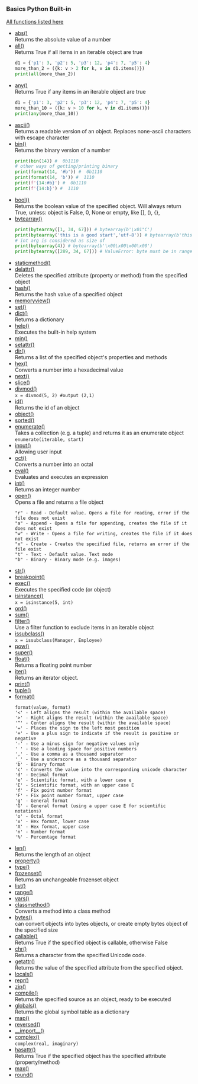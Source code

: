 ### Basics Python Built-in
[All functions listed here](https://docs.python.org/3/library/functions.html)
 - [abs()](https://docs.python.org/3/library/functions.html#abs) <br/>
   Returns the absolute value of a number
 - [all()](https://docs.python.org/3/library/functions.html#all) <br/>
   Returns True if all items in an iterable object are true
   ```python
   d1 = {'p1': 3, 'p2': 5, 'p3': 12, 'p4': 7, 'p5': 4}
   more_than_2 = ({k: v > 2 for k, v in d1.items()})
   print(all(more_than_2))
   ```
 - [any()](https://docs.python.org/3/library/functions.html#) <br/>
   Returns True if any items in an iterable object are true
   ```python
   d1 = {'p1': 3, 'p2': 5, 'p3': 12, 'p4': 7, 'p5': 4}
   more_than_10 = ({k: v > 10 for k, v in d1.items()})
   print(any(more_than_10))
   ```
 - [ascii()](https://docs.python.org/3/library/functions.html#) <br/>
   Returns a readable version of an object. Replaces none-ascii characters with escape character
 - [bin()](https://docs.python.org/3/library/functions.html#) <br/>
   Returns the binary version of a number
   ```python
   print(bin(14)) #  0b1110
   # other ways of getting/printing binary
   print(format(14, '#b')) #  0b1110
   print(format(14, 'b')) #  1110
   print(f'{14:#b}') #  0b1110
   print(f'{14:b}') #  1110
   ```
 - [bool()](https://docs.python.org/3/library/functions.html#) <br/>
   Returns the boolean value of the specified object. Will always return True, unless: object is False, 0, None or empty, like [], (), {}, 
 - [bytearray()](https://docs.python.org/3/library/functions.html#) <br/>
   ```python
   print(bytearray([1, 34, 67])) # bytearray(b'\x01"C') 
   print(bytearray('this is a good start','utf-8')) # bytearray(b'this is a good start')
   # int arg is considered as size of
   print(bytearray(4)) # bytearray(b'\x00\x00\x00\x00')
   print(bytearray([289, 34, 67])) # ValueError: byte must be in range(0, 256)
    ```
 - [staticmethod()](https://docs.python.org/3/library/functions.html#) <br/>
 - [delattr()](https://docs.python.org/3/library/functions.html#) <br/>
   Deletes the specified attribute (property or method) from the specified object
 - [hash()](https://docs.python.org/3/library/functions.html#) <br/>
   Returns the hash value of a specified object
 - [memoryview()](https://docs.python.org/3/library/functions.html#) <br/>
 - [set()](https://docs.python.org/3/library/functions.html#) <br/>
 - [dict()](https://docs.python.org/3/library/functions.html#) <br/>
   Returns a dictionary
 - [help()](https://docs.python.org/3/library/functions.html#) <br/>
   Executes the built-in help system
 - [min()](https://docs.python.org/3/library/functions.html#) <br/>
 - [setattr()](https://docs.python.org/3/library/functions.html#) <br/>
 - [dir()](https://docs.python.org/3/library/functions.html#) <br/>
   Returns a list of the specified object's properties and methods
 - [hex()](https://docs.python.org/3/library/functions.html#) <br/>
   Converts a number into a hexadecimal value
 - [next()](https://docs.python.org/3/library/functions.html#) <br/>
 - [slice()](https://docs.python.org/3/library/functions.html#) <br/>
 - [divmod()](https://docs.python.org/3/library/functions.html#) <br/>
   `x = divmod(5, 2) #output (2,1)`
 - [id()](https://docs.python.org/3/library/functions.html#) <br/>
   Returns the id of an object
 - [object()](https://docs.python.org/3/library/functions.html#) <br/>
 - [sorted()](https://docs.python.org/3/library/functions.html#) <br/>
 - [enumerate()](https://docs.python.org/3/library/functions.html#) <br/>
   Takes a collection (e.g. a tuple) and returns it as an enumerate object `enumerate(iterable, start)`
 - [input()](https://docs.python.org/3/library/functions.html#) <br/>
   Allowing user input
 - [oct()](https://docs.python.org/3/library/functions.html#) <br/>
   Converts a number into an octal
 - [eval()](https://docs.python.org/3/library/functions.html#) <br/>
   Evaluates and executes an expression
 - [int()](https://docs.python.org/3/library/functions.html#) <br/>
   Returns an integer number
 - [open()](https://docs.python.org/3/library/functions.html#) <br/>
   Opens a file and returns a file object
   ```
   "r" - Read - Default value. Opens a file for reading, error if the file does not exist
   "a" - Append - Opens a file for appending, creates the file if it does not exist
   "w" - Write - Opens a file for writing, creates the file if it does not exist
   "x" - Create - Creates the specified file, returns an error if the file exist
   "t" - Text - Default value. Text mode
   "b" - Binary - Binary mode (e.g. images)
   ```
 - [str()](https://docs.python.org/3/library/functions.html#) <br/>
 - [breakpoint()](https://docs.python.org/3/library/functions.html#) <br/>
 - [exec()](https://docs.python.org/3/library/functions.html#) <br/>
   Executes the specified code (or object)
 - [isinstance()](https://docs.python.org/3/library/functions.html#) <br/>
   `x = isinstance(5, int)`
 - [ord()](https://docs.python.org/3/library/functions.html#) <br/>
 - [sum()](https://docs.python.org/3/library/functions.html#) <br/>
 - [filter()](https://docs.python.org/3/library/functions.html#) <br/>
   Use a filter function to exclude items in an iterable object
 - [issubclass()](https://docs.python.org/3/library/functions.html#) <br/>
   `x = issubclass(Manager, Employee)`
 - [pow()](https://docs.python.org/3/library/functions.html#) <br/>
 - [super()](https://docs.python.org/3/library/functions.html#) <br/>
 - [float()](https://docs.python.org/3/library/functions.html#) <br/>
   Returns a floating point number
 - [iter()](https://docs.python.org/3/library/functions.html#) <br/>
   Returns an iterator object.
 - [print()](https://docs.python.org/3/library/functions.html#) <br/>
 - [tuple()](https://docs.python.org/3/library/functions.html#) <br/>
 - [format()](https://docs.python.org/3/library/functions.html#) <br/>
     ```
     format(value, format)
    '<' - Left aligns the result (within the available space)
    '>' - Right aligns the result (within the available space)
    '^' - Center aligns the result (within the available space)
    '=' - Places the sign to the left most position
    '+' - Use a plus sign to indicate if the result is positive or negative
    '-' - Use a minus sign for negative values only
    ' ' - Use a leading space for positive numbers
    ',' - Use a comma as a thousand separator
    '_' - Use a underscore as a thousand separator
    'b' - Binary format
    'c' - Converts the value into the corresponding unicode character
    'd' - Decimal format
    'e' - Scientific format, with a lower case e
    'E' - Scientific format, with an upper case E
    'f' - Fix point number format
    'F' - Fix point number format, upper case
    'g' - General format
    'G' - General format (using a upper case E for scientific notations)
    'o' - Octal format
    'x' - Hex format, lower case
    'X' - Hex format, upper case
    'n' - Number format
    '%' - Percentage format
     ```
 - [len()](https://docs.python.org/3/library/functions.html#) <br/>
   Returns the length of an object
 - [property()](https://docs.python.org/3/library/functions.html#) <br/>
 - [type()](https://docs.python.org/3/library/functions.html#) <br/>
 - [frozenset()](https://docs.python.org/3/library/functions.html#) <br/>
   Returns an unchangeable frozenset object
 - [list()](https://docs.python.org/3/library/functions.html#) <br/>
 - [range()](https://docs.python.org/3/library/functions.html#) <br/>
 - [vars()](https://docs.python.org/3/library/functions.html#) <br/>
 - [classmethod()](https://docs.python.org/3/library/functions.html#) <br/>
   Converts a method into a class method
 - [bytes()](https://docs.python.org/3/library/functions.html#) <br/>
   can convert objects into bytes objects, or create empty bytes object of the specified size
 - [callable()](https://docs.python.org/3/library/functions.html#) <br/>
   Returns True if the specified object is callable, otherwise False
 - [chr()](https://docs.python.org/3/library/functions.html#) <br/>
   Returns a character from the specified Unicode code.
 - [getattr()](https://docs.python.org/3/library/functions.html#) <br/>
   Returns the value of the specified attribute from the specified object.
 - [locals()](https://docs.python.org/3/library/functions.html#) <br/>
 - [repr()](https://docs.python.org/3/library/functions.html#) <br/>
 - [zip()](https://docs.python.org/3/library/functions.html#) <br/>
 - [compile()](https://docs.python.org/3/library/functions.html#) <br/>
   Returns the specified source as an object, ready to be executed
 - [globals()](https://docs.python.org/3/library/functions.html#) <br/>
   Returns the global symbol table as a dictionary
 - [map()](https://docs.python.org/3/library/functions.html#) <br/>
 - [reversed()](https://docs.python.org/3/library/functions.html#) <br/>
 - [\_\_import\_\_()](https://docs.python.org/3/library/functions.html#) <br/>
 - [complex()](https://docs.python.org/3/library/functions.html#) <br/>
   `complex(real, imaginary)`
 - [hasattr()](https://docs.python.org/3/library/functions.html#) <br/>
   Returns True if the specified object has the specified attribute (property/method)
 - [max()](https://docs.python.org/3/library/functions.html#) <br/>
 - [round()](https://docs.python.org/3/library/functions.html#) <br/>